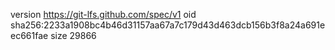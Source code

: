 version https://git-lfs.github.com/spec/v1
oid sha256:2233a1908bc4b46d31157aa67a7c179d43d463dcb156b3f8a24a691eec661fae
size 29866
